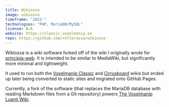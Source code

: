 ```yaml
---
title: Wikiozxa
image: wikiozxa
timeframe: "2022-"
technologies: "PHP, MariaDB/MySQL"
license: N/A
website: https://classic.voxelmanip.se
repo: https://github.com/rollerozxa/wikiozxa
---
```


Wikiozxa is a wiki software forked off of the wiki I originally wrote for [principia-web](/projects/principia-web). It is intended to be similar to MediaWiki, but significantly more minimal and lightweight.

<!--more-->

It used to run both the [Voxelmanip Classic](https://classic.voxelmanip.se/wiki/) and [Cirrusboard](https://cirrus.voxelmanip.se/) wikis but ended up later being converted to static sites and migrated onto GitHub Pages.

Currently, a fork of the software (that replaces the MariaDB database with reading Markdown files from a Git repository) powers [The Voxelmanip Luanti Wiki](https://wiki.voxelmanip.se/).
